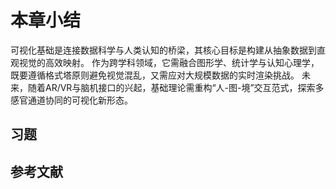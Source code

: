 # 本章小结

可视化基础是连接数据科学与人类认知的桥梁，其核心目标是构建从抽象数据到直观视觉的高效映射。
作为跨学科领域，它需融合图形学、统计学与认知心理学，既要遵循格式塔原则避免视觉混乱，又需应对大规模数据的实时渲染挑战。
未来，随着AR/VR与脑机接口的兴起，基础理论需重构“人-图-境”交互范式，探索多感官通道协同的可视化新形态。

## 习题

## 参考文献

```{bibliography} ref.bib
```